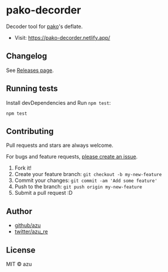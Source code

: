 # pako-decorder

Decoder tool for [pako](https://www.npmjs.com/package/pako)'s deflate.

- Visit: <https://pako-decorder.netlify.app/>

## Changelog

See [Releases page](https://github.com/azu/d-decorder/releases).

## Running tests

Install devDependencies and Run `npm test`:

    npm test

## Contributing

Pull requests and stars are always welcome.

For bugs and feature requests, [please create an issue](https://github.com/azu/d-decorder/issues).

1. Fork it!
2. Create your feature branch: `git checkout -b my-new-feature`
3. Commit your changes: `git commit -am 'Add some feature'`
4. Push to the branch: `git push origin my-new-feature`
5. Submit a pull request :D

## Author

- [github/azu](https://github.com/azu)
- [twitter/azu_re](https://twitter.com/azu_re)

## License

MIT © azu
